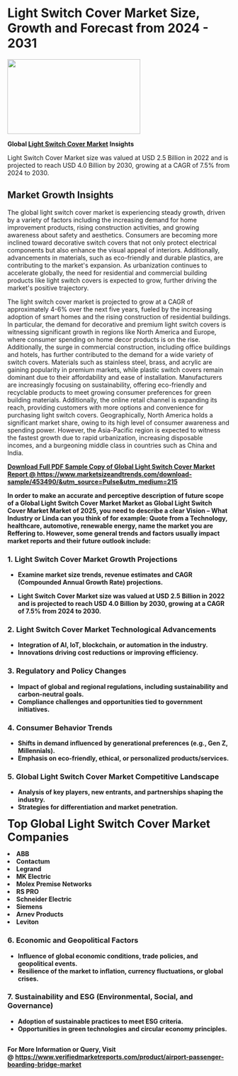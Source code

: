 <H1>Light Switch Cover Market Size, Growth and Forecast from 2024 - 2031</H1><img class="aligncenter size-medium wp-image-584254" src="https://thirdeyenews.in/wp-content/uploads/2024/09/Global-Market-Research-300x168.jpeg" alt="" width="300" height="168" /><p><strong>Global&nbsp;<a href="https://www.marketsizeandtrends.com/download-sample/453490/&amp;utm_source=Pulse&amp;utm_medium=215">Light Switch Cover Market</a> Insights</strong></p><p>Light Switch Cover Market size was valued at USD 2.5 Billion in 2022 and is projected to reach USD 4.0 Billion by 2030, growing at a CAGR of 7.5% from 2024 to 2030.</p><p><h2>Market Growth Insights</h2> <p>The global light switch cover market is experiencing steady growth, driven by a variety of factors including the increasing demand for home improvement products, rising construction activities, and growing awareness about safety and aesthetics. Consumers are becoming more inclined toward decorative switch covers that not only protect electrical components but also enhance the visual appeal of interiors. Additionally, advancements in materials, such as eco-friendly and durable plastics, are contributing to the market's expansion. As urbanization continues to accelerate globally, the need for residential and commercial building products like light switch covers is expected to grow, further driving the market's positive trajectory.</p> <p><strong><a href="#"></a></strong></p> <p>The light switch cover market is projected to grow at a CAGR of approximately 4-6% over the next five years, fueled by the increasing adoption of smart homes and the rising construction of residential buildings. In particular, the demand for decorative and premium light switch covers is witnessing significant growth in regions like North America and Europe, where consumer spending on home decor products is on the rise. Additionally, the surge in commercial construction, including office buildings and hotels, has further contributed to the demand for a wide variety of switch covers. Materials such as stainless steel, brass, and acrylic are gaining popularity in premium markets, while plastic switch covers remain dominant due to their affordability and ease of installation. Manufacturers are increasingly focusing on sustainability, offering eco-friendly and recyclable products to meet growing consumer preferences for green building materials. Additionally, the online retail channel is expanding its reach, providing customers with more options and convenience for purchasing light switch covers. Geographically, North America holds a significant market share, owing to its high level of consumer awareness and spending power. However, the Asia-Pacific region is expected to witness the fastest growth due to rapid urbanization, increasing disposable incomes, and a burgeoning middle class in countries such as China and India.</p> <p><strong><a href="#"></p><p><span class=""><strong>Download Full PDF Sample Copy of Global Light Switch Cover Market Report</strong> @ <a href="https://www.marketsizeandtrends.com/download-sample/453490/&amp;utm_source=Pulse&amp;utm_medium=215" target="_blank">https://www.marketsizeandtrends.com/download-sample/453490/&amp;utm_source=Pulse&amp;utm_medium=215</a></span></p><p>In order to make an accurate and perceptive description of future scope of a Global&nbsp;Light Switch Cover Market Market as Global&nbsp;Light Switch Cover Market Market of 2025, you need to describe a clear Vision &ndash; What Industry or Linda can you think of for example: Quote from a Technology, healthcare, automotive, renewable energy, name the market you are Reffering to. However, some general trends and factors usually impact market reports and their future outlook include:</p><h3>1.&nbsp;<strong>Light Switch Cover Market Growth Projections</strong></h3><ul><li>Examine market size trends, revenue estimates and CAGR (Compounded Annual Growth Rate) projections.</li><li><p>Light Switch Cover Market size was valued at USD 2.5 Billion in 2022 and is projected to reach USD 4.0 Billion by 2030, growing at a CAGR of 7.5% from 2024 to 2030.</p></li></ul><h3>2.&nbsp;<strong>Light Switch Cover Market Technological Advancements</strong></h3><ul><li>Integration of AI, IoT, blockchain, or automation in the industry.</li><li>Innovations driving cost reductions or improving efficiency.</li></ul><h3>3.&nbsp;<strong>Regulatory and Policy Changes</strong></h3><ul><li>Impact of global and regional regulations, including sustainability and carbon-neutral goals.</li><li>Compliance challenges and opportunities tied to government initiatives.</li></ul><h3>4.&nbsp;<strong>Consumer Behavior Trends</strong></h3><ul><li>Shifts in demand influenced by generational preferences (e.g., Gen Z, Millennials).</li><li>Emphasis on eco-friendly, ethical, or personalized products/services.</li></ul><h3>5.&nbsp;<strong>Global Light Switch Cover Market Competitive Landscape</strong></h3><ul><li>Analysis of key players, new entrants, and partnerships shaping the industry.</li><li>Strategies for differentiation and market penetration.</li></ul><p data-pm-slice="1 1 []"><span style="color: inherit; font-family: inherit; font-size: 25px;">Top Global Light Switch Cover Market Companies</span></p><div class="" data-test-id=""><p><li>ABB</li><li> Contactum</li><li> Legrand</li><li> MK Electric</li><li> Molex Premise Networks</li><li> RS PRO</li><li> Schneider Electric</li><li> Siemens</li><li> Arnev Products</li><li> Leviton</li></p></div><h3>6.&nbsp;<strong>Economic and Geopolitical Factors</strong></h3><ul><li>Influence of global economic conditions, trade policies, and geopolitical events.</li><li>Resilience of the market to inflation, currency fluctuations, or global crises.</li></ul><h3>7.&nbsp;<strong>Sustainability and ESG (Environmental, Social, and Governance)</strong></h3><ul><li>Adoption of sustainable practices to meet ESG criteria.</li><li>Opportunities in green technologies and circular economy principles.</li></ul><h2><strong style="font-size: 14px;">For More Information or Query, Visit @&nbsp;</strong><a style="background-color: #ffffff; font-size: 14px;" href="https://www.marketsizeandtrends.com/report/light-switch-cover-market/" target="_blank">https://www.verifiedmarketreports.com/product/airport-passenger-boarding-bridge-market</a></h2>

